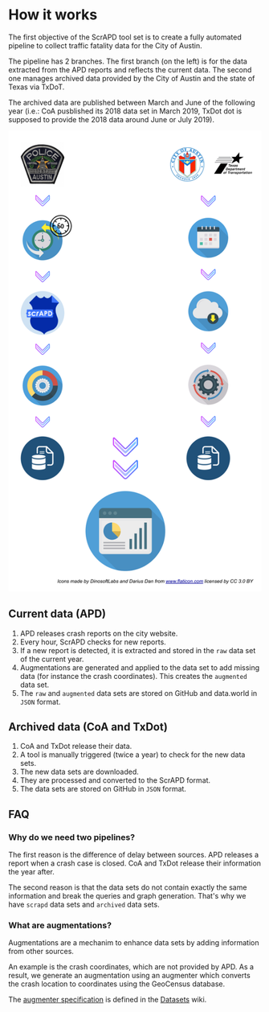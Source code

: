 # How it works

The first objective of the ScrAPD tool set is to create a fully automated pipeline to collect traffic fatality data for the City of Austin.

The pipeline has 2 branches. The first branch (on the left) is for the data extracted from the APD reports and reflects the current data. The second one manages archived data provided by the City of Austin and the state of Texas via TxDoT.

The archived data are published between March and June of the following year (i.e.: CoA pusblished its 2018 data set in March 2019, TxDot dot is supposed to provide the 2018 data around June or July 2019).

![pipelines](img/scrapd-pipelines.svg)

## Current data (APD)

1. APD releases crash reports on the city website.
2. Every hour, ScrAPD checks for new reports.
3. If a new report is detected, it is extracted and stored in the `raw` data set of the current year.
4. Augmentations are generated and applied to the data set to add missing data (for instance the crash coordinates). This creates the `augmented` data set.
5. The `raw` and `augmented` data sets are stored on GitHub and data.world in `JSON` format.

## Archived data (CoA and TxDot)

1. CoA and TxDot release their data.
2. A tool is manually triggered (twice a year) to check for the new data sets.
3. The new data sets are downloaded.
4. They are processed and converted to the ScrAPD format.
5. The data sets are stored on GitHub in `JSON` format.

## FAQ

### Why do we need two pipelines?

The first reason is the difference of delay between sources. APD releases a report when a crash case is closed. CoA and TxDot release their information the year after.

The second reason is that the data sets do not contain exactly the same information and break the queries and graph generation.  That's why we have `scrapd` data sets and `archived` data sets.

### What are augmentations?

Augmentations are a mechanim to enhance data sets by adding information from other sources.

An example is the crash coordinates, which are not provided by APD. As a result, we generate an augmentation using an augmenter which converts the crash location to coordinates using the GeoCensus database.

The [augmenter specification](https://github.com/scrapd/datasets/wiki/Augmenter-Importer-specification) is defined in the [Datasets](https://github.com/scrapd/datasets) wiki.
